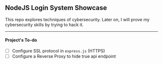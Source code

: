 ## NodeJS Login System Showcase

This repo explores techniques of cybersecurity. Later on, I will prove my cybersecurity skills by trying to hack it. 

<hr/>

#### Project's To-do

- [ ] Configure SSL protocol in `express.js` (HTTPS)
- [ ] Configure a Reverse Proxy to hide true api endpoint 

